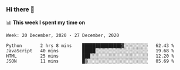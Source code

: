 ### Hi there 👋

📊 __This week I spent my time on__
<!--START_SECTION:waka-->
```text
Week: 20 December, 2020 - 27 December, 2020

Python       2 hrs 8 mins    ███████████████▓░░░░░░░░░   62.43 % 
JavaScript   40 mins         █████░░░░░░░░░░░░░░░░░░░░   19.68 % 
HTML         25 mins         ███░░░░░░░░░░░░░░░░░░░░░░   12.20 % 
JSON         11 mins         █▒░░░░░░░░░░░░░░░░░░░░░░░   05.69 % 
```
<!--END_SECTION:waka-->
<!--
**SREEHARI-M-S/SREEHARI-M-S** is a ✨ _special_ ✨ repository because its `README.md` (this file) appears on your GitHub profile.

Here are some ideas to get you started:

- 🔭 I’m currently working on ...
- 🌱 I’m currently learning ...
- 👯 I’m looking to collaborate on ...
- 🤔 I’m looking for help with ...
- 💬 Ask me about ...
- 📫 How to reach me: ...
- 😄 Pronouns: ...
- ⚡ Fun fact: ...
-->
